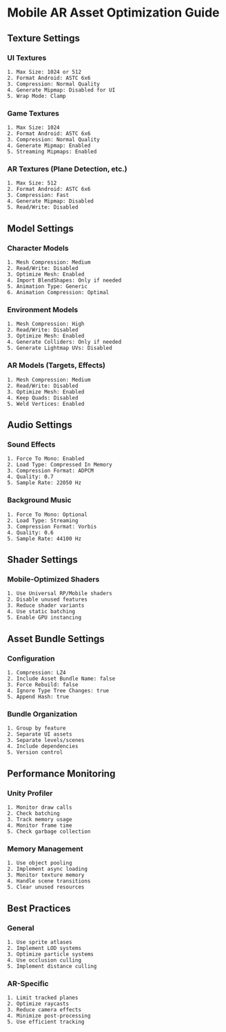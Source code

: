 # Mobile AR Asset Optimization Guide

## Texture Settings

### UI Textures
```
1. Max Size: 1024 or 512
2. Format Android: ASTC 6x6
3. Compression: Normal Quality
4. Generate Mipmap: Disabled for UI
5. Wrap Mode: Clamp
```

### Game Textures
```
1. Max Size: 1024
2. Format Android: ASTC 6x6
3. Compression: Normal Quality
4. Generate Mipmap: Enabled
5. Streaming Mipmaps: Enabled
```

### AR Textures (Plane Detection, etc.)
```
1. Max Size: 512
2. Format Android: ASTC 6x6
3. Compression: Fast
4. Generate Mipmap: Disabled
5. Read/Write: Disabled
```

## Model Settings

### Character Models
```
1. Mesh Compression: Medium
2. Read/Write: Disabled
3. Optimize Mesh: Enabled
4. Import BlendShapes: Only if needed
5. Animation Type: Generic
6. Animation Compression: Optimal
```

### Environment Models
```
1. Mesh Compression: High
2. Read/Write: Disabled
3. Optimize Mesh: Enabled
4. Generate Colliders: Only if needed
5. Generate Lightmap UVs: Disabled
```

### AR Models (Targets, Effects)
```
1. Mesh Compression: Medium
2. Read/Write: Disabled
3. Optimize Mesh: Enabled
4. Keep Quads: Disabled
5. Weld Vertices: Enabled
```

## Audio Settings

### Sound Effects
```
1. Force To Mono: Enabled
2. Load Type: Compressed In Memory
3. Compression Format: ADPCM
4. Quality: 0.7
5. Sample Rate: 22050 Hz
```

### Background Music
```
1. Force To Mono: Optional
2. Load Type: Streaming
3. Compression Format: Vorbis
4. Quality: 0.6
5. Sample Rate: 44100 Hz
```

## Shader Settings

### Mobile-Optimized Shaders
```
1. Use Universal RP/Mobile shaders
2. Disable unused features
3. Reduce shader variants
4. Use static batching
5. Enable GPU instancing
```

## Asset Bundle Settings

### Configuration
```
1. Compression: LZ4
2. Include Asset Bundle Name: false
3. Force Rebuild: false
4. Ignore Type Tree Changes: true
5. Append Hash: true
```

### Bundle Organization
```
1. Group by feature
2. Separate UI assets
3. Separate levels/scenes
4. Include dependencies
5. Version control
```

## Performance Monitoring

### Unity Profiler
```
1. Monitor draw calls
2. Check batching
3. Track memory usage
4. Monitor frame time
5. Check garbage collection
```

### Memory Management
```
1. Use object pooling
2. Implement async loading
3. Monitor texture memory
4. Handle scene transitions
5. Clear unused resources
```

## Best Practices

### General
```
1. Use sprite atlases
2. Implement LOD systems
3. Optimize particle systems
4. Use occlusion culling
5. Implement distance culling
```

### AR-Specific
```
1. Limit tracked planes
2. Optimize raycasts
3. Reduce camera effects
4. Minimize post-processing
5. Use efficient tracking
```
